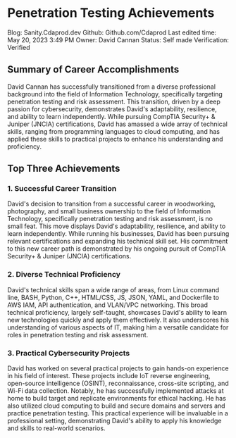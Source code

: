# Penetration Testing Achievements

Blog: Sanity.Cdaprod.dev
Github: Github.com/Cdaprod
Last edited time: May 20, 2023 3:49 PM
Owner: David Cannan
Status: Self made
Verification: Verified

## Summary of Career Accomplishments

David Cannan has successfully transitioned from a diverse professional background into the field of Information Technology, specifically targeting penetration testing and risk assessment. This transition, driven by a deep passion for cybersecurity, demonstrates David's adaptability, resilience, and ability to learn independently. While pursuing CompTIA Security+ & Juniper (JNCIA) certifications, David has amassed a wide array of technical skills, ranging from programming languages to cloud computing, and has applied these skills to practical projects to enhance his understanding and proficiency.

## Top Three Achievements

### 1. Successful Career Transition

David's decision to transition from a successful career in woodworking, photography, and small business ownership to the field of Information Technology, specifically penetration testing and risk assessment, is no small feat. This move displays David's adaptability, resilience, and ability to learn independently. While running his businesses, David has been pursuing relevant certifications and expanding his technical skill set. His commitment to this new career path is demonstrated by his ongoing pursuit of CompTIA Security+ & Juniper (JNCIA) certifications.

### 2. Diverse Technical Proficiency

David's technical skills span a wide range of areas, from Linux command line, BASH, Python, C++, HTML/CSS, JS, JSON, YAML, and Dockerfile to AWS IAM, API authentication, and VLAN/VPC networking. This broad technical proficiency, largely self-taught, showcases David's ability to learn new technologies quickly and apply them effectively. It also underscores his understanding of various aspects of IT, making him a versatile candidate for roles in penetration testing and risk assessment.

### 3. Practical Cybersecurity Projects

David has worked on several practical projects to gain hands-on experience in his field of interest. These projects include IoT reverse engineering, open-source intelligence (OSINT), reconnaissance, cross-site scripting, and Wi-Fi data collection. Notably, he has successfully implemented attacks at home to build target and replicate environments for ethical hacking. He has also utilized cloud computing to build and secure domains and servers and practice penetration testing. This practical experience will be invaluable in a professional setting, demonstrating David's ability to apply his knowledge and skills to real-world scenarios.
